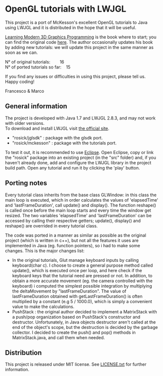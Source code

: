 OpenGL tutorials with LWJGL
===========================

This project is a port of McKesson's excellent OpenGL tutorials to Java using LWJGL and it is distributed in the hope that it will be useful.

[Learning Modern 3D Graphics Programming](http://www.arcsynthesis.org/gltut/index.html) is the book where to start; you can find the original code
[here](https://bitbucket.org/alfonse/gltut/wiki/Home). The author occasionally updates his book by adding new tutorials:
we will update this project in the same manner as soon as we can.

N° of original tutorials:&nbsp;&nbsp;&nbsp;&nbsp;&nbsp;&nbsp;&nbsp;&nbsp;16  
N° of ported tutorials so far:&nbsp;&nbsp;&nbsp;&nbsp;15

If you find any issues or difficulties in using this project, please tell us.  
Happy coding! 

Francesco & Marco



General information
-------------------
The project is developed with Java 1.7 and LWJGL 2.8.3, and may not work with older versions.  
To download and install LWJGL visit [the official site](http://www.lwjgl.org/). 

- "rosick/jglsdk" 	: package with the glsdk port.
- "rosick/mckesson" : package with the tutorials port.

To test it out, it is recommended to use [Eclipse](http://www.eclipse.org/). Open Eclipse, copy or link the "rosick" package into an existing project (in the "src" folder) and, if you haven't already done, 
add and configure the LWJGL library in the project build path. Open any tutorial and run it by clicking the 'play' button.



Porting notes
-------------
Every tutorial class inherits from the base class GLWindow: in this class the main loop is executed, which in order calculates the values of 'elapsedTime' 
and 'lastFrameDuration', call update() and display(). The function reshape() is called once before the main loop starts and every time the window get resized. 
The two variables 'elapsedTime' and 'lastFrameDuration' can be accessed by calling their respective getters; update(), display() and reshape() 
are overrided in every tutorial class. 

The code was ported in a manner as similar as possible as the original project (which is written in c++), but not all the features it uses are implemented in Java 
(eg. function pointers), so i had to make some changes. This is the major changes list:

* In the original tutorials, Glut manage keyboard inputs by calling keyboard(char c). I choose to create a general purpose method called update(), which is executed 
once per loop, and here check if the keyboard keys that the tutorial need are pressed or not. In addition, to obtain a more accurate movement (eg. the camera controlled with the keyboard) i computed the simplest 
possible integration by multiplying the deltaMovement by "lastFrameDuration". The value of lastFrameDuration obtained with getLastFrameDuration() is often multiplied by a constant (e.g 5 / 1000.0), which
is simply a convenient value to make the calculations.
* PushStack : the original author decided to implement a MatrixStack with a push/pop organization based on PushStack's constructor and destructor. 
Unfortunately, in Java objects destructor aren't called at the end of the object's scope, but the destruction is decided by the garbage collector.
I decided to create the push() and pop() methods in MatrixStack.java, and call them when needed.



Distribution
------------

This project is released under MIT license. See [LICENSE.txt](https://github.com/rosickteam/OpenGL/blob/master/LICENSE.txt) for further information.
